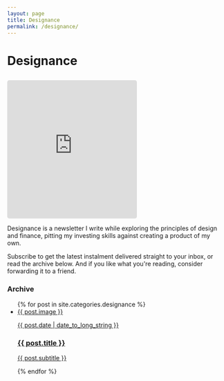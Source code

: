 ```yaml
---
layout: page
title: Designance
permalink: /designance/
---
```


# Designance
<iframe style="background: #eeeeee; border-radius: 5px; margin-top: 10px" height="320" src="https://designance.substack.com/embed" frameborder="0" scrolling="no" allowfullscreen></iframe>

<p>Designance is a newsletter I write while exploring the principles of design and finance, pitting my investing skills against creating a product of my own.</p>

<p>Subscribe to get the latest instalment delivered straight to your inbox, or read the archive below. And if you like what you're reading, consider forwarding it to a friend.</p>

### Archive

<ul class="newsletter">
{% for post in site.categories.designance %}
    <li>
        <a href="{{ site.baseurl }}{{ post.url }}" title="Read {{ post.title }}">
            <span>
                {{ post.image }}
                <p class="datestamp">{{ post.date | date_to_long_string }}</p>
                <h3>{{ post.title }}</h3>
                <p>{{ post.subtitle }}</p>
            </span>
        </a>
    </li>
{% endfor %}
</ul>



